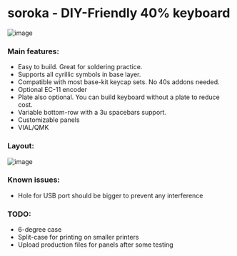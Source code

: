 # soroka - DIY-Friendly 40% keyboard

![image](https://github.com/kapee1/soroka/assets/98476799/aaaffb00-3ea0-427a-adfa-39a69607251a)


### Main features:

* Easy to build. Great for soldering practice.
* Supports all cyrillic symbols in base layer.
* Compatible with most base-kit keycap sets. No 40s addons needed.
* Optional EC-11 encoder
* Plate also optional. You can build keyboard without a plate to reduce cost.
* Variable bottom-row with a 3u spacebars support.
* Customizable panels
* VIAL/QMK 

### Layout:

![image](https://github.com/kapee1/soroka/assets/98476799/303a2640-8ece-4c63-8b4c-6768845c624c)

### Known issues:
* Hole for USB port should be bigger to prevent any interference

### TODO:
* 6-degree case
* Split-case for printing on smaller printers
* Upload production files for panels after some testing
